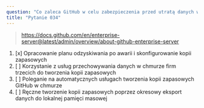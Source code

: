 ```yaml
---
question: "Co zaleca GitHub w celu zabezpieczenia przed utratą danych w GitHub Enterprise Server?"
title: "Pytanie 034"
---
```


> https://docs.github.com/en/enterprise-server@latest/admin/overview/about-github-enterprise-server
1. [x] Opracowanie planu odzyskiwania po awarii i skonfigurowanie kopii zapasowych
1. [ ] Korzystanie z usług przechowywania danych w chmurze firm trzecich do tworzenia kopii zapasowych
1. [ ] Poleganie na automatycznych usługach tworzenia kopii zapasowych GitHub w chmurze
1. [ ] Ręczne tworzenie kopii zapasowych poprzez okresowy eksport danych do lokalnej pamięci masowej
